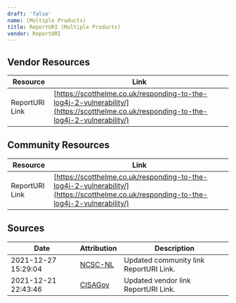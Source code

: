 ```yaml
---
draft: 'false'
name: (Multiple Products)
title: ReportURI (Multiple Products)
vendor: ReportURI
---
```


## Vendor Resources
| Resource | Link |
| --- | --- |
| ReportURI Link | [https://scotthelme.co.uk/responding-to-the-log4j-2-vulnerability/](https://scotthelme.co.uk/responding-to-the-log4j-2-vulnerability/) |

## Community Resources
| Resource | Link |
| --- | --- |
| ReportURI Link | [https://scotthelme.co.uk/responding-to-the-log4j-2-vulnerability/](https://scotthelme.co.uk/responding-to-the-log4j-2-vulnerability/) |


## Sources
| Date | Attribution | Description |
| --- | --- | --- |
| 2021-12-27 15:29:04 | [NCSC-NL](https://github.com/NCSC-NL/log4shell/blob/main/software/README.md) | Updated community link ReportURI Link.  |
| 2021-12-21 22:43:46 | [CISAGov](https://raw.githubusercontent.com/cisagov/log4j-affected-db/develop/README.md) | Updated vendor link ReportURI Link.  |
